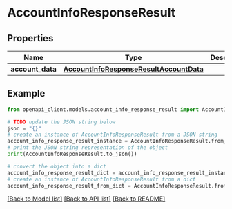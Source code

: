 # AccountInfoResponseResult


## Properties

Name | Type | Description | Notes
------------ | ------------- | ------------- | -------------
**account_data** | [**AccountInfoResponseResultAccountData**](AccountInfoResponseResultAccountData.md) |  | [optional] 

## Example

```python
from openapi_client.models.account_info_response_result import AccountInfoResponseResult

# TODO update the JSON string below
json = "{}"
# create an instance of AccountInfoResponseResult from a JSON string
account_info_response_result_instance = AccountInfoResponseResult.from_json(json)
# print the JSON string representation of the object
print(AccountInfoResponseResult.to_json())

# convert the object into a dict
account_info_response_result_dict = account_info_response_result_instance.to_dict()
# create an instance of AccountInfoResponseResult from a dict
account_info_response_result_from_dict = AccountInfoResponseResult.from_dict(account_info_response_result_dict)
```
[[Back to Model list]](../README.md#documentation-for-models) [[Back to API list]](../README.md#documentation-for-api-endpoints) [[Back to README]](../README.md)


